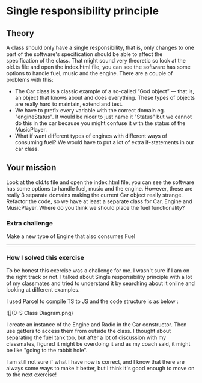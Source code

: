 # Single responsibility principle

## Theory
A class should only have a single responsibility, that is, only changes to one part of the software's specification should be able to affect the specification of the class.
That might sound very theoretic so look at the old.ts file and open the index.html file, you can see the software has some options to handle fuel, music and the engine.
There are a couple of problems with this:

- The Car class is a classic example of a so-called “God object” — that is, an object that knows about and does everything. These types of objects are really hard to maintain, extend and test.
- We have to prefix every variable with the correct domain eg. "engineStatus". It would be nicer to just name it "Status" but we cannot do this in the car because you might confuse it with the status of the MusicPlayer.
- What if want different types of engines with different ways of consuming fuel? We would have to put a lot of extra if-statements in our car class.

## Your mission
Look at the old.ts file and open the index.html file, you can see the software has some options to handle fuel, music and the engine. However, these are really 3 separate domains making the current Car object really strange.
Refactor the code, so we have at least a separate class for Car, Engine and MusicPlayer. Where do you think we should place the fuel functionality?

### Extra challenge
Make a new type of Engine that also consumes Fuel



-----
### How I solved this exercise

To be honest this exercise was a challenge for me. I wasn't sure if I am on the right track or not. I talked about
Single responsibility principle with a lot of my classmates and tried to understand it by searching about it online
and looking at different examples.

I used Parcel to compile TS to JS and the code structure is as below :

![](0-S Class Diagram.png)

I create an instance of the Engine and Radio in the Car constructor.
Then use getters to access them from outside the class. I thought about separating the fuel tank too, but after a 
lot of discussion with my classmates, figured it might be overdoing it and as my coach said, 
it might be like "going to the rabbit hole".


I am still not sure if what I have now is correct, and I know that there are always some ways to make it better,
but I think it's good enough to move on to the next exercise!


